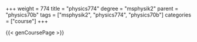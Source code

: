 +++
weight = 774
title = "physics774"
degree = "msphysik2"
parent = "physics70b"
tags = ["msphysik2", "physics774", "physics70b"]
categories = ["course"]
+++

{{< genCoursePage >}}
